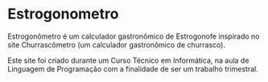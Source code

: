 # Estrogonometro

Estrogonômetro é um calculador gastronômico de Estrogonofe inspirado no site Churrascômetro (um calculador gastronômico de churrasco).

Este site foi criado durante um Curso Técnico em Informática, na aula de Linguagem de Programação com a finalidade de ser um trabalho trimestral.
